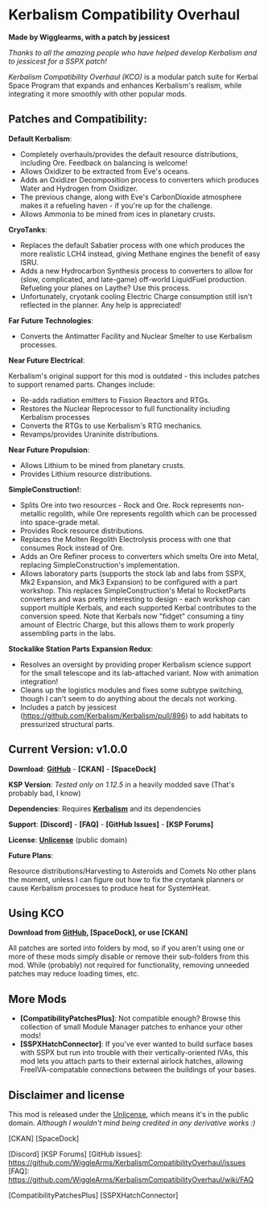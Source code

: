 # Kerbalism Compatibility Overhaul

**Made by Wigglearms, with a patch by jessicest**

*Thanks to all the amazing people who have helped develop Kerbalism and to jessicest for a SSPX patch!*

*Kerbalism Compatibility Overhaul (KCO)* is a modular patch suite for Kerbal Space Program that expands and enhances Kerbalism's realism, while integrating it more smoothly with other popular mods.

## Patches and Compatibility:

**Default Kerbalism**:
- Completely overhauls/provides the default resource distributions, including Ore. Feedback on balancing is welcome!
- Allows Oxidizer to be extracted from Eve's oceans.
- Adds an Oxidizer Decomposition process to converters which produces Water and Hydrogen from Oxidizer.
- The previous change, along with Eve's CarbonDioxide atmosphere makes it a refueling haven - if you're up for the challenge.
- Allows Ammonia to be mined from ices in planetary crusts.

**CryoTanks**:
- Replaces the default Sabatier process with one which produces the more realistic LCH4 instead, giving Methane engines the benefit of easy ISRU.
- Adds a new Hydrocarbon Synthesis process to converters to allow for (slow, complicated, and late-game) off-world LiquidFuel production. Refueling your planes on Laythe? Use this process.
- Unfortunately, cryotank cooling Electric Charge consumption still isn't reflected in the planner. Any help is appreciated!

**Far Future Technologies**:
- Converts the Antimatter Facility and Nuclear Smelter to use Kerbalism processes.

**Near Future Electrical**:

Kerbalism's original support for this mod is outdated - this includes patches to support renamed parts. Changes include:
- Re-adds radiation emitters to Fission Reactors and RTGs.
- Restores the Nuclear Reprocessor to full functionality including Kerbalism processes
- Converts the RTGs to use Kerbalism's RTG mechanics.
- Revamps/provides Uraninite distributions.

**Near Future Propulsion**:
- Allows Lithium to be mined from planetary crusts.
- Provides Lithium resource distributions.

**SimpleConstruction!**:
- Splits Ore into two resources - Rock and Ore. Rock represents non-metallic regolith, while Ore represents regolith which can be processed into space-grade metal.
- Provides Rock resource distributions.
- Replaces the Molten Regolith Electrolysis process with one that consumes Rock instead of Ore.
- Adds an Ore Refiner process to converters which smelts Ore into Metal, replacing SimpleConstruction's implementation.
- Allows laboratory parts (supports the stock lab and labs from SSPX, Mk2 Expansion, and Mk3 Expansion) to be configured with a part workshop. This replaces SimpleConstruction's Metal to RocketParts converters and was pretty interesting to design - each workshop can support multiple Kerbals, and each supported Kerbal contributes to the conversion speed. Note that Kerbals now "fidget" consuming a tiny amount of Electric Charge, but this allows them to work properly assembling parts in the labs.

**Stockalike Station Parts Expansion Redux**:
- Resolves an oversight by providing proper Kerbalism science support for the small telescope and its lab-attached variant. Now with animation integration!
- Cleans up the logistics modules and fixes some subtype switching, though I can't seem to do anything about the decals not working.
- Includes a patch by jessicest (https://github.com/Kerbalism/Kerbalism/pull/896) to add habitats to pressurized structural parts.

## Current Version: v1.0.0

**Download**: **[GitHub]** - **[CKAN]** - **[SpaceDock]**

**KSP Version**: *Tested only on 1.12.5* in a heavily modded save (That's probably bad, I know)

**Dependencies**: Requires **[Kerbalism]** and its dependencies

**Support**: **[Discord]** - **[FAQ]** - **[GitHub Issues]** - **[KSP Forums]**

**License**: **[Unlicense]** (public domain)

**Future Plans**:

Resource distributions/Harvesting to Asteroids and Comets
No other plans the moment, unless I can figure out how to fix the cryotank planners or cause Kerbalism processes to produce heat for SystemHeat.

## Using KCO

**Download from [GitHub], [SpaceDock], or use [CKAN]**

All patches are sorted into folders by mod, so if you aren't using one or more of these mods simply disable or remove their sub-folders from this mod. While (probably) not required for functionality, removing unneeded patches may reduce loading times, etc.

## More Mods
- **[CompatibilityPatchesPlus]**: Not compatible enough? Browse this collection of small Module Manager patches to enhance your other mods!
- **[SSPXHatchConnector]**: If you've ever wanted to build surface bases with SSPX but run into trouble with their vertically-oriented IVAs, this mod lets you attach parts to their external airlock hatches, allowing FreeIVA-compatable connections between the buildings of your bases.

## Disclaimer and license

This mod is released under the [Unlicense], which means it's in the public domain. *Although I wouldn't mind being credited in any derivative works :)*


[GitHub]: https://github.com/WiggleArms/KerbalismCompatibilityOverhaul/releases
[CKAN]
[SpaceDock]

[Kerbalism]: https://github.com/Kerbalism/Kerbalism/releases

[Discord]
[KSP Forums]
[GitHub Issues]: https://github.com/WiggleArms/KerbalismCompatibilityOverhaul/issues
[FAQ]: https://github.com/WiggleArms/KerbalismCompatibilityOverhaul/wiki/FAQ

[Unlicense]: https://github.com/Kerbalism/Kerbalism/blob/master/LICENSE

[CompatibilityPatchesPlus]
[SSPXHatchConnector]